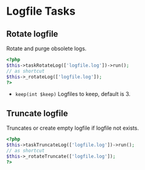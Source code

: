 # Logfile Tasks

## Rotate logfile


Rotate and purge obsolete logs.

``` php
<?php
$this->taskRotateLog(['logfile.log'])->run();
// as shortcut
$this->_rotateLog(['logfile.log']);
?>
```

* `keep(int $keep)` Logfiles to keep, default is 3.

## Truncate logfile


Truncates or create empty logfile if logfile not exists.

``` php
<?php
$this->taskTruncateLog(['logfile.log'])->run();
// as shortcut
$this->_rotateTruncate(['logfile.log']);
?>
```
